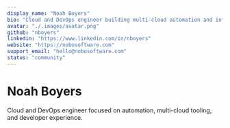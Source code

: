 ```yaml
---
display_name: "Noah Boyers"
bio: "Cloud and DevOps engineer building multi-cloud automation and infrastructure templates."
avatar: "./.images/avatar.png"
github: "nboyers"
linkedin: "https://www.linkedin.com/in/nboyers"
website: "https://nobosoftware.com"
support_email: "hello@nobosoftware.com"
status: "community"
---
```


# Noah Boyers

Cloud and DevOps engineer focused on automation, multi-cloud tooling, and developer experience.
